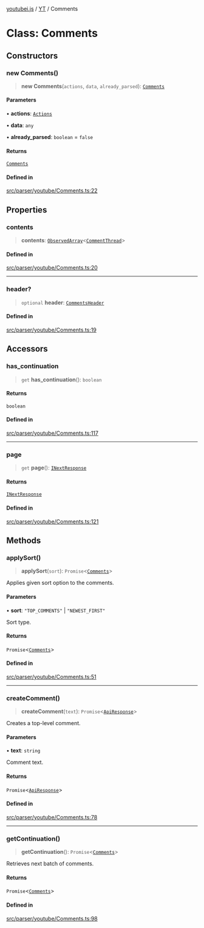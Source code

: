 [youtubei.js](../../../README.md) / [YT](../README.md) / Comments

# Class: Comments

## Constructors

### new Comments()

> **new Comments**(`actions`, `data`, `already_parsed`): [`Comments`](Comments.md)

#### Parameters

• **actions**: [`Actions`](../../../classes/Actions.md)

• **data**: `any`

• **already\_parsed**: `boolean` = `false`

#### Returns

[`Comments`](Comments.md)

#### Defined in

[src/parser/youtube/Comments.ts:22](https://github.com/LuanRT/YouTube.js/blob/eb21af33db708f0355f4fb15881f5d4fabc7b06c/src/parser/youtube/Comments.ts#L22)

## Properties

### contents

> **contents**: [`ObservedArray`](../../Helpers/type-aliases/ObservedArray.md)\<[`CommentThread`](../../YTNodes/classes/CommentThread.md)\>

#### Defined in

[src/parser/youtube/Comments.ts:20](https://github.com/LuanRT/YouTube.js/blob/eb21af33db708f0355f4fb15881f5d4fabc7b06c/src/parser/youtube/Comments.ts#L20)

***

### header?

> `optional` **header**: [`CommentsHeader`](../../YTNodes/classes/CommentsHeader.md)

#### Defined in

[src/parser/youtube/Comments.ts:19](https://github.com/LuanRT/YouTube.js/blob/eb21af33db708f0355f4fb15881f5d4fabc7b06c/src/parser/youtube/Comments.ts#L19)

## Accessors

### has\_continuation

> `get` **has\_continuation**(): `boolean`

#### Returns

`boolean`

#### Defined in

[src/parser/youtube/Comments.ts:117](https://github.com/LuanRT/YouTube.js/blob/eb21af33db708f0355f4fb15881f5d4fabc7b06c/src/parser/youtube/Comments.ts#L117)

***

### page

> `get` **page**(): [`INextResponse`](../../APIResponseTypes/type-aliases/INextResponse.md)

#### Returns

[`INextResponse`](../../APIResponseTypes/type-aliases/INextResponse.md)

#### Defined in

[src/parser/youtube/Comments.ts:121](https://github.com/LuanRT/YouTube.js/blob/eb21af33db708f0355f4fb15881f5d4fabc7b06c/src/parser/youtube/Comments.ts#L121)

## Methods

### applySort()

> **applySort**(`sort`): `Promise`\<[`Comments`](Comments.md)\>

Applies given sort option to the comments.

#### Parameters

• **sort**: `"TOP_COMMENTS"` \| `"NEWEST_FIRST"`

Sort type.

#### Returns

`Promise`\<[`Comments`](Comments.md)\>

#### Defined in

[src/parser/youtube/Comments.ts:51](https://github.com/LuanRT/YouTube.js/blob/eb21af33db708f0355f4fb15881f5d4fabc7b06c/src/parser/youtube/Comments.ts#L51)

***

### createComment()

> **createComment**(`text`): `Promise`\<[`ApiResponse`](../../../interfaces/ApiResponse.md)\>

Creates a top-level comment.

#### Parameters

• **text**: `string`

Comment text.

#### Returns

`Promise`\<[`ApiResponse`](../../../interfaces/ApiResponse.md)\>

#### Defined in

[src/parser/youtube/Comments.ts:78](https://github.com/LuanRT/YouTube.js/blob/eb21af33db708f0355f4fb15881f5d4fabc7b06c/src/parser/youtube/Comments.ts#L78)

***

### getContinuation()

> **getContinuation**(): `Promise`\<[`Comments`](Comments.md)\>

Retrieves next batch of comments.

#### Returns

`Promise`\<[`Comments`](Comments.md)\>

#### Defined in

[src/parser/youtube/Comments.ts:98](https://github.com/LuanRT/YouTube.js/blob/eb21af33db708f0355f4fb15881f5d4fabc7b06c/src/parser/youtube/Comments.ts#L98)
